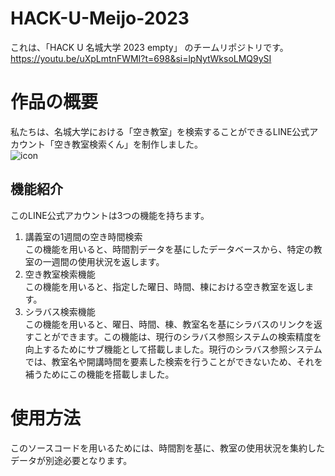 # HACK-U-Meijo-2023
これは、「HACK U 名城大学 2023 empty」 のチームリポジトリです。
https://youtu.be/uXpLmtnFWMI?t=698&si=lpNytWksoLMQ9ySI

# 作品の概要
私たちは、名城大学における「空き教室」を検索することができるLINE公式アカウント「空き教室検索くん」を制作しました。  
![icon](empty-icon-new.png)

## 機能紹介
このLINE公式アカウントは3つの機能を持ちます。
1. 講義室の1週間の空き時間検索  
   この機能を用いると、時間割データを基にしたデータベースから、特定の教室の一週間の使用状況を返します。
2. 空き教室検索機能  
   この機能を用いると、指定した曜日、時間、棟における空き教室を返します。
3. シラバス検索機能  
   この機能を用いると、曜日、時間、棟、教室名を基にシラバスのリンクを返すことができます。この機能は、現行のシラバス参照システムの検索精度を向上するためにサブ機能として搭載しました。現行のシラバス参照システムでは、教室名や開講時間を要素した検索を行うことができないため、それを補うためにこの機能を搭載しました。

# 使用方法
このソースコードを用いるためには、時間割を基に、教室の使用状況を集約したデータが別途必要となります。
